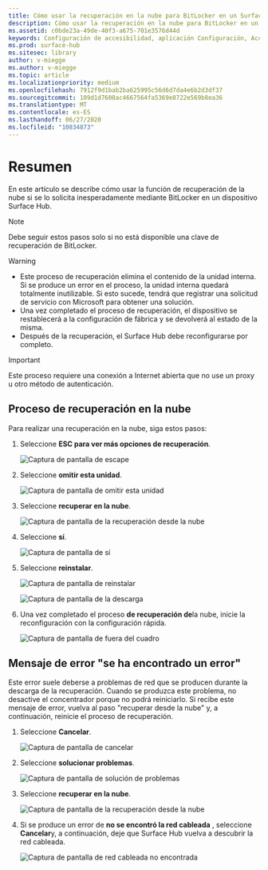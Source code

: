 ```yaml
---
title: Cómo usar la recuperación en la nube para BitLocker en un Surface Hub
description: Cómo usar la recuperación en la nube para BitLocker en un Surface Hub
ms.assetid: c0bde23a-49de-40f3-a675-701e3576d44d
keywords: Configuración de accesibilidad, aplicación Configuración, Accesibilidad
ms.prod: surface-hub
ms.sitesec: library
author: v-miegge
ms.author: v-miegge
ms.topic: article
ms.localizationpriority: medium
ms.openlocfilehash: 7912f9d1bab2ba625995c56d6d7da4e6b2d3df37
ms.sourcegitcommit: 109d1d7608ac4667564fa5369e8722e569b8ea36
ms.translationtype: MT
ms.contentlocale: es-ES
ms.lasthandoff: 06/27/2020
ms.locfileid: "10834873"
---
```

# Resumen

En este artículo se describe cómo usar la función de recuperación de la nube si se lo solicita inesperadamente mediante BitLocker en un dispositivo Surface Hub.

> [!NOTE]
> Debe seguir estos pasos solo si no está disponible una clave de recuperación de BitLocker.

> [!WARNING]
> * Este proceso de recuperación elimina el contenido de la unidad interna. Si se produce un error en el proceso, la unidad interna quedará totalmente inutilizable. Si esto sucede, tendrá que registrar una solicitud de servicio con Microsoft para obtener una solución.
> * Una vez completado el proceso de recuperación, el dispositivo se restablecerá a la configuración de fábrica y se devolverá al estado de la misma.
> * Después de la recuperación, el Surface Hub debe reconfigurarse por completo.

> [!IMPORTANT]
> Este proceso requiere una conexión a Internet abierta que no use un proxy u otro método de autenticación.

##  <a name="cloud-recovery-process"></a>Proceso de recuperación en la nube

Para realizar una recuperación en la nube, siga estos pasos:

1. Seleccione **ESC para ver más opciones de recuperación**.

   ![Captura de pantalla de escape](images/01-escape.png)

1. Seleccione **omitir esta unidad**.

   ![Captura de pantalla de omitir esta unidad](images/02-skip-this-drive.png)

1. Seleccione **recuperar en la nube**.

   ![Captura de pantalla de la recuperación desde la nube](images/03-recover-from-cloud.png)

1. Seleccione **sí**.

   ![Captura de pantalla de sí](images/04-yes.png)

1. Seleccione **reinstalar**.

   ![Captura de pantalla de reinstalar](images/05a-reinstall.png)

   ![Captura de pantalla de la descarga](images/05b-downloading.png)

1. Una vez completado el proceso **de recuperación de**la nube, inicie la reconfiguración con la configuración rápida.

   ![Captura de pantalla de fuera del cuadro](images/06-out-of-box.png)

##  <a name="something-went-wrong-error-message"></a>Mensaje de error "se ha encontrado un error"

Este error suele deberse a problemas de red que se producen durante la descarga de la recuperación. Cuando se produzca este problema, no desactive el concentrador porque no podrá reiniciarlo. Si recibe este mensaje de error, vuelva al paso "recuperar desde la nube" y, a continuación, reinicie el proceso de recuperación.

1. Seleccione **Cancelar**.

   ![Captura de pantalla de cancelar](images/07-cancel.png)

1. Seleccione **solucionar problemas**.

   ![Captura de pantalla de solución de problemas](images/08-troubleshoot.png)

1. Seleccione **recuperar en la nube**.

   ![Captura de pantalla de la recuperación desde la nube](images/09-recover-from-cloud2.png)

1. Si se produce un error de **no se encontró la red cableada** , seleccione **Cancelar**y, a continuación, deje que Surface Hub vuelva a descubrir la red cableada.

   ![Captura de pantalla de red cableada no encontrada](images/10-cancel.png)